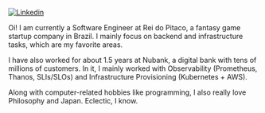 [![Linkedin](https://img.shields.io/badge/-Linkedin-blue?style=flat-square&logo=Linkedin&logoColor=white&link=https://www.linkedin.com/in/leo-meira-vital/)](https://www.linkedin.com/in/leo-meira-vital/)

Oi! I am currently a Software Engineer at Rei do Pitaco, a fantasy game startup company in Brazil. I mainly focus on backend and infrastructure tasks, which are my favorite areas.

I have also worked for about 1.5 years at Nubank, a digital bank with tens of millions of customers. In it, I mainly worked with Observability (Prometheus, Thanos, SLIs/SLOs) and Infrastructure Provisioning (Kubernetes + AWS). 

Along with computer-related hobbies like programming, I also really love Philosophy and Japan. Eclectic, I know.
